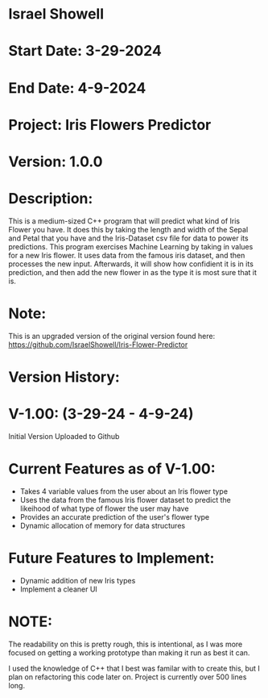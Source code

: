 # Israel Showell
# Start Date: 3-29-2024
# End Date: 4-9-2024
# Project: Iris Flowers Predictor
# Version: 1.0.0

# Description:
This is a medium-sized C++ program that will predict what kind of Iris Flower you have. 
It does this by taking the length and width of the Sepal and Petal that you have and the Iris-Dataset csv file for data to power its predictions.
This program exercises Machine Learning by taking in values for a new Iris flower.
It uses data from the famous iris dataset, and then processes the new input.
Afterwards, it will show how confidient it is in its prediction, and then add the new flower in as the
type it is most sure that it is. 

# Note:
This is an upgraded version of the original version found here:
https://github.com/IsraelShowell/Iris-Flower-Predictor
# Version History:

# V-1.00: (3-29-24 - 4-9-24)
Initial Version
Uploaded to Github

# Current Features as of V-1.00:
- Takes 4 variable values from the user about an Iris flower type 
- Uses the data from the famous Iris flower dataset to predict the likeihood of what type of flower the user may have
- Provides an accurate prediction of the user's flower type
- Dynamic allocation of memory for data structures

# Future Features to Implement:
- Dynamic addition of new Iris types
- Implement a cleaner UI
# NOTE:
The readability on this is pretty rough, this is intentional, 
as I was more focused on getting a working prototype than making 
it run as best it can.

I used the knowledge of C++ that I best was familar with to create this, 
but I plan on refactoring this code later on.
Project is currently over 500 lines long.



